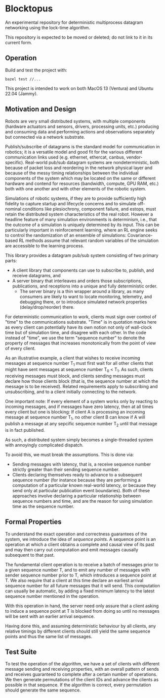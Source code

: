 Blocktopus
==========

An experimental repository for deterministic multiprocess datagram networking
using the lock-time algorithm.

This repository is expected to be moved or deleted; do not link to it in its
current form.

Operation
---------

Build and test the project with:

```
bazel test //...
```

This project is intended to work on both MacOS 13 (Ventura) and Ubuntu 22.04
(Jammy).

Motivation and Design
---------------------

Robots are very small distributed systems, with multiple components
(hardware actuators and sensors, drivers, processing units, etc.) producing
and consuming data and performing actions and observations separately but
connected via a network substrate.

Publish/subscribe of datagrams is the standard model for communication in
robotics; it is a versatile model and good fit for the various different
communication links used (e.g. ethernet, ethercat, canbus, vendor-specific).
Real-world pub/sub datagram systems are nondeterministic, both because of
packet loss and reordering in the network physical layer and because of the
messy timing relationships between the individual components of the system
which may be located on the same or different hardware and contend for
resources (bandwidth, compute, GPU RAM, etc.) both with one another and with
other elements of the robotic system.

Simulations of robotic systems, if they are to provide sufficiently high
fidelity to capture startup and lifecycle concerns and to simulate off-nominal
conditions like plesiochrony, component failure, and estops, must retain
the distributed system characteristics of the real robot.  However a headline
feature of many simulation environments is determinism, i.e., that the outcome
of a simulation is uniquely determined by its input.  This can be particularly
important in reinforcement learning, where an RL engine seeks to control the
randomization of an ensemble of simulations:  Covariance-based RL methods
assume that relevant random variables of the simulation are accessible to the
learning process.

This library provides a datagram pub/sub system consisting of two primary
parts:
 * A client library that components can use to subscribe to, publish, and
   receive datagrams, and
 * A server binary that interleaves and orders those subscriptions,
   publications, and receptions into a unique and fully deterministic order.
   * The server binary is a thin wrapper around a library, as many consumers
     are likely to want to locate monitoring, telemetry, and debugging there,
     or to introduce simulated network properties (delay/drop/reorder) there.

For deterministic communication to work, clients must sign over control of
"time" to the communications substrate.  "Time" is in quotation marks here as
every client can potentially have its own notion not only of wall-clock time
but of simulation time, and disagree with each other.  In the code instead of
"time", we use the term "sequence number" to denote the property of messages
that increases monotonically from the point of view of every client.

As an illustrative example, a client that wishes to receive incoming messages
at sequence number T<sub>1</sub> must first wait for all other clients that
might have sent messages at sequence number T<sub>0</sub> < T<sub>1</sub>.  As
such, clients receiving messages must block, and clients sending messages must
declare how those clients block (that is, the sequence number at which the
message is to be received).  Related requirements apply to subscribing and
unsubscribing, and to a client initially connecting to the network.

One important note:  If every element of a system works only by reacting to
incoming messages, and if messages have zero latency, then at all times every
client but one is blocking:  If client A is processing an incoming message at
sequence number T<sub>1</sub>, no other client B can know if A will publish a
message at any sepcific sequence number T<sub>2</sub> until that message is
in fact published.

As such, a distributed system simply becomes a single-threaded system with
annoyingly complicated dispatch.

To avoid this, we must break the assumptions.  This is done via:
 * Sending messages with latency, that is, a receive sequence number strictly
   greater than their sending sequence number.
 * Clients declaring themselves ready to advance to a subsequent sequence
   number (for instance because they are performing a computation of a
   particular known real-world latency, or because they send only at
   particular publication event boundaries).
Both of these approaches involve declaring a particular relationship between
sequence numbers and time, and are the reason for using simulation time as
the sequence number.

Formal Properties
-----------------

To understand the exact operation and correctness guarantees of the system,
we introduce the idea of _sequence points_.  A sequence point is an operation
at which a client obtains a complete and causal view of its past and may then
carry out computation and emit messages causally subsequent to that past.

The fundamental client operation is to receive a batch of messages prior to a
given sequence number T, and to emit any number of messages with sender
sequence number prior to T, which introduces a sequence point at T.  We also
require that a client at this time declare an earliest arrival sequence number
for all future messages that it will send.  This computation can usually be
automatic, by adding a fixed minimum latency to the latest sequence number
mentioned in the operation.

With this operation in hand, the server need only assure that a client
asking to induce a sequence point at T is blocked from doing so until no
messages will be sent with an earlier arrival sequence.

Having done this, and assuming deterministic behaviour by all clients, any
relative timings by different clients should still yield the same sequence
points and thus the same list of messages.

Test Suite
----------

To test the operation of the algorithm, we have a set of clients with
different message sending and receiving properties, with an overall
pattern of sends and receives guaranteed to complete after a certain
number of operations.  We then generate permutations of the client
IDs and advance the clients as possible in that sequence.  If the
algorithm is correct, every permutation should generate the same sequence.


